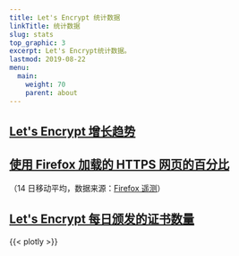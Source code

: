 ```yaml
---
title: Let's Encrypt 统计数据
linkTitle: 统计数据
slug: stats
top_graphic: 3
excerpt: Let's Encrypt统计数据。
lastmod: 2019-08-22
menu:
  main:
    weight: 70
    parent: about
---
```



<div class="figure">
  <h2><a name="growth" href="#growth"
    >Let's Encrypt 增长趋势</a></h2>
  <div id="activeUsage" title="Let's Encrypt 增长趋势" class="statsgraph"></div>
</div>

<div class="figure">
  <h2><a name="percent-pageloads" href="#percent-pageloads"
    >使用 Firefox 加载的 HTTPS 网页的百分比</a></h2>
  <p>（14 日移动平均，数据来源：<a href="https://docs.telemetry.mozilla.org/datasets/other/ssl/reference.html">Firefox 遥测</a>）</p>
  <div id="pageloadPercent" title="使用 Firefox 加载的 HTTPS 网页的百分比" class="statsgraph"></div>
</div>

<div class="figure">
  <h2><a name="daily-issuance" href="#daily-issuance"
    >Let's Encrypt 每日颁发的证书数量</a></h2>
  <div id="issuancePerDay" title="Let's Encrypt 每日颁发的证书数量" class="statsgraph"></div>
</div>

{{< plotly >}}
